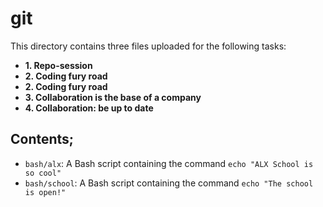 # git

This directory contains three files uploaded for the following tasks:
* **1. Repo-session**
* **2. Coding fury road**
* **2. Coding fury road**
* **3. Collaboration is the base of a company**
* **4. Collaboration: be up to date**

## Contents;
* `bash/alx`: A Bash script containing the command `echo "ALX School is so cool"`
* `bash/school`: A Bash script containing the command `echo "The school is open!"`
